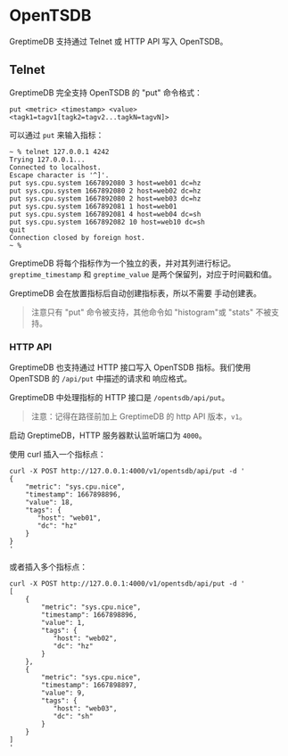 # OpenTSDB

GreptimeDB 支持通过 Telnet 或 HTTP API 写入 OpenTSDB。

## Telnet

GreptimeDB 完全支持 OpenTSDB 的 "put" 命令格式：

`put <metric> <timestamp> <value> <tagk1=tagv1[tagk2=tagv2...tagkN=tagvN]>`

可以通过 `put` 来输入指标：

```shell
~ % telnet 127.0.0.1 4242
Trying 127.0.0.1...
Connected to localhost.
Escape character is '^]'.
put sys.cpu.system 1667892080 3 host=web01 dc=hz
put sys.cpu.system 1667892080 2 host=web02 dc=hz
put sys.cpu.system 1667892080 2 host=web03 dc=hz
put sys.cpu.system 1667892081 1 host=web01
put sys.cpu.system 1667892081 4 host=web04 dc=sh
put sys.cpu.system 1667892082 10 host=web10 dc=sh
quit
Connection closed by foreign host.
~ %
```

GreptimeDB 将每个指标作为一个独立的表，并对其列进行标记。`greptime_timestamp` 和 `greptime_value` 是两个保留列，对应于时间戳和值。

GreptimeDB 会在放置指标后自动创建指标表，所以不需要
手动创建表。

> 注意只有 "put" 命令被支持，其他命令如 "histogram"或 "stats"
> 不被支持。

### HTTP API

GreptimeDB 也支持通过 HTTP 接口写入 OpenTSDB 指标。我们使用 OpenTSDB 的 `/api/put` 中描述的请求和
响应格式。

GreptimeDB 中处理指标的 HTTP 接口是 `/opentsdb/api/put`。

> 注意：记得在路径前加上 GreptimeDB 的 http API 版本，`v1`。

启动 GreptimeDB，HTTP 服务器默认监听端口为 `4000`。

使用 curl 插入一个指标点：

```shell
curl -X POST http://127.0.0.1:4000/v1/opentsdb/api/put -d '
{
    "metric": "sys.cpu.nice",
    "timestamp": 1667898896,
    "value": 18,
    "tags": {
       "host": "web01",
       "dc": "hz"
    }
}
'
```

或者插入多个指标点：

```shell
curl -X POST http://127.0.0.1:4000/v1/opentsdb/api/put -d '
[
    {
        "metric": "sys.cpu.nice",
        "timestamp": 1667898896,
        "value": 1,
        "tags": {
           "host": "web02",
           "dc": "hz"
        }
    },
    {
        "metric": "sys.cpu.nice",
        "timestamp": 1667898897,
        "value": 9,
        "tags": {
           "host": "web03",
           "dc": "sh"
        }
    }
]
'
```